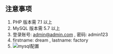 ## 注意事项
1. PHP 版本需 7.1 以上
2. MySQL 版本需 5.7 以上
3. 登录账号: admin@admin.com , 密码: admin123
4. firstname: dream , lastname: factory
5. ![mysql配置](https://i.postimg.cc/59Bz5VdM/The-maximum-column-size-is-767-bytes.png)